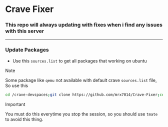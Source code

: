 # Crave Fixer

### This repo will always updating with fixes when i find any issues with this server 

<hr>

### Update Packages

- Use this `sources.list` to get all packages that working on ubuntu
>[!NOTE]
>Some package like `qemu` not available with default crave `sources.list` file, So use this
>

```sh
cd /crave-devspaces;git clone https://github.com/mrx7014/Crave-Fixer;cd Crave-Fixer;sudo mv /etc/apt/sources.list /etc/apt/sources.list.old;sudo cp /crave-devspaces/Crave-Fixer/sources.list /etc/apt; sudo apt-get update -y;sudo apt-get upgrade -y
```
>[!IMPORTANT]
>You must do this everytime you stop the session, so you should use `tmate` to avoid this thing.
>
